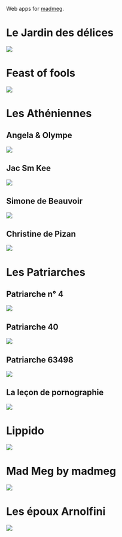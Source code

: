 Web apps for [madmeg](http://madmeg.org/).


# Le Jardin des délices

[![](delizie/vignette-1200x630.jpg)](http://madmeg.org/delizie/)


# Feast of fools

[![](feastoffools/vignette-1200x630.jpg)](http://madmeg.org/feastoffools/)


# Les Athéniennes

## Angela &amp; Olympe

[![](athena/vignette-1200x630.jpg)](http://madmeg.org/athena/)


## Jac Sm Kee

[![](jacsmkee/vignette-1200x630.jpg)](http://madmeg.org/jacsmkee/)


## Simone de Beauvoir

[![](simone/vignette-1200x630.jpg)](http://madmeg.org/simone/)


## Christine de Pizan

[![](christine/vignette-1200x630.jpg)](http://madmeg.org/christine/)


# Les Patriarches

## Patriarche n° 4

[![](p4/vignette-1200x630.jpg)](http://madmeg.org/p4/)


## Patriarche 40

[![](p40/vignette-1200x630.jpg)](http://madmeg.org/p40/)


## Patriarche 63498

[![](p63498/vignette-1200x630.jpg)](http://madmeg.org/p63498/)


## La leçon de pornographie

[![](lecon/vignette-1200x630.jpg)](http://madmeg.org/lecon/)


# Lippido

[![](lippido/vignette-1200x630.jpg)](http://madmeg.org/lippido/)


# Mad Meg by madmeg

[![](lenragee/vignette-1200x630.jpg)](http://madmeg.org/lenragee/)


# Les époux Arnolfini

[![](epoux/vignette-1200x630.jpg)](http://madmeg.org/epoux/)


